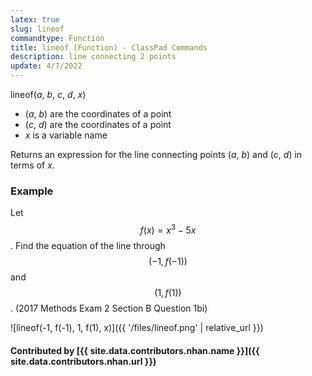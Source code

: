 ```yaml
---
latex: true
slug: lineof
commandtype: Function
title: lineof (Function) - ClassPad Commands
description: line connecting 2 points
update: 4/7/2022
---
```


lineof(*a*, *b*, *c*, *d*, *x*)

- (*a*, *b*) are the coordinates of a point
- (*c*, *d*) are the coordinates of a point
- *x* is a variable name

Returns an expression for the line connecting points (*a*, *b*) and (*c*, *d*) in terms of *x*.

### Example

Let $$ f(x) = x^3 - 5x $$. Find the equation of the line through $$ (-1, f(-1)) $$ and $$ (1, f(1)) $$. (2017 Methods Exam 2 Section B Question 1bi)

![lineof(-1, f(-1), 1, f(1), x)]({{ '/files/lineof.png' | relative_url }})

#### Contributed by [{{ site.data.contributors.nhan.name }}]({{ site.data.contributors.nhan.url }})